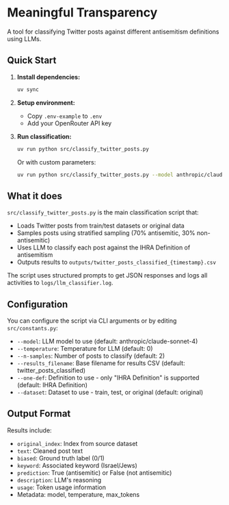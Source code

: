 # Meaningful Transparency

A tool for classifying Twitter posts against different antisemitism definitions using LLMs.

## Quick Start
1. **Install dependencies:**
   ```bash
   uv sync
   ```

2. **Setup environment:**
   - Copy `.env-example` to `.env`
   - Add your OpenRouter API key

3. **Run classification:**
   ```bash
   uv run python src/classify_twitter_posts.py
   ```
   
   Or with custom parameters:
   ```bash
   uv run python src/classify_twitter_posts.py --model anthropic/claude-sonnet-4 --temperature 0 --n-samples 3 --results_filename test_sampled_improved_prompt/twitter_posts_classified_IHRA_ISCAI --dataset train --definition IHRA-ISCAI
   ```

## What it does

`src/classify_twitter_posts.py` is the main classification script that:

- Loads Twitter posts from train/test datasets or original data
- Samples posts using stratified sampling (70% antisemitic, 30% non-antisemitic)
- Uses LLM to classify each post against the IHRA Definition of antisemitism
- Outputs results to `outputs/twitter_posts_classified_{timestamp}.csv`

The script uses structured prompts to get JSON responses and logs all activities to `logs/llm_classifier.log`.

## Configuration

You can configure the script via CLI arguments or by editing `src/constants.py`:
- `--model`: LLM model to use (default: anthropic/claude-sonnet-4)
- `--temperature`: Temperature for LLM (default: 0)
- `--n-samples`: Number of posts to classify (default: 2)
- `--results_filename`: Base filename for results CSV (default: twitter_posts_classified)
- `--one-def`: Definition to use - only "IHRA Definition" is supported (default: IHRA Definition)
- `--dataset`: Dataset to use - train, test, or original (default: original)

## Output Format

Results include:
- `original_index`: Index from source dataset
- `text`: Cleaned post text  
- `biased`: Ground truth label (0/1)
- `keyword`: Associated keyword (Israel/Jews)
- `prediction`: True (antisemitic) or False (not antisemitic)
- `description`: LLM's reasoning
- `usage`: Token usage information
- Metadata: model, temperature, max_tokens
